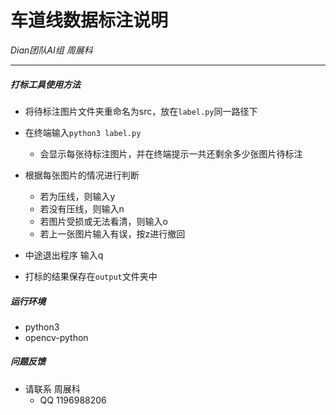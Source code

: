 # 车道线数据标注说明

*Dian团队AI组 周展科*

---

##### 打标工具使用方法

- 将待标注图片文件夹重命名为src，放在`label.py`同一路径下

- 在终端输入`python3 label.py`
  - 会显示每张待标注图片，并在终端提示一共还剩余多少张图片待标注
- 根据每张图片的情况进行判断
  - 若为压线，则输入y
  - 若没有压线，则输入n
  - 若图片受损或无法看清，则输入o
  - 若上一张图片输入有误，按z进行撤回
- 中途退出程序 输入q
- 打标的结果保存在`output`文件夹中

##### 运行环境

- python3
- opencv-python

##### 问题反馈

- 请联系 周展科
  - QQ 1196988206